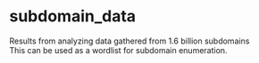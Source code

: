 # subdomain_data
Results from analyzing data gathered from 1.6 billion subdomains  
This can be used as a wordlist for subdomain enumeration.  
